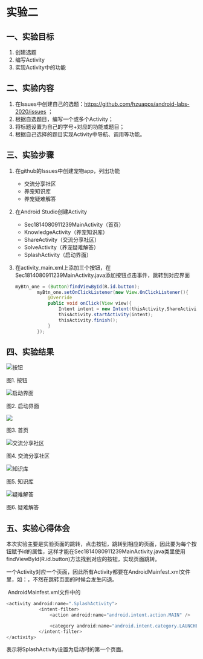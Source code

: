 # 实验二

## 一、实验目标

1. 创建选题
2. 编写Activity
3. 实现Activity中的功能

## 二、实验内容

1. 在Issues中创建自己的选题：https://github.com/hzuapps/android-labs-2020/issues ；
2. 根据自选题目，编写一个或多个Activity；
3. 将标题设置为自己的学号+对应的功能或题目；
4. 根据自己选择的题目实现Activity中导航、调用等功能。

## 三、实验步骤

1. 在github的Issues中创建宠物app，列出功能

   + 交流分享社区
   + 养宠知识库
   + 养宠疑难解答

2. 在Android Studio创建Activity

   + Sec1814080911239MainActivity（首页）
   + KnowledgeActivity（养宠知识库）
   + ShareActivity（交流分享社区）
   + SolveActivity（养宠疑难解答）
   + SplashActivity（启动界面）

3. 在activity_main.xml上添加三个按钮，在Sec1814080911239MainActivity.java添加按钮点击事件，跳转到对应界面

   ```java
   myBtn_one = (Button)findViewById(R.id.button);
           myBtn_one.setOnClickListener(new View.OnClickListener(){
               @Override
               public void onClick(View view){
                   Intent intent = new Intent(thisActivity,ShareActivity.class);
                   thisActivity.startActivity(intent);
                   thisActivity.finish();
               }
           });
   ```

## 四、实验结果

![按钮](E:\Users\10489\Desktop\study\安卓开发\图\图\button.png)

图1. 按钮

![启动界面](E:\Users\10489\Desktop\study\安卓开发\图\图\SplashActivity.png)

图2. 启动界面

![](E:\Users\10489\Desktop\study\安卓开发\图\图\MainActivity.png)

图3. 首页

![交流分享社区](E:\Users\10489\Desktop\study\安卓开发\图\图\ShareActivity.png)

图4. 交流分享社区

![知识库](E:\Users\10489\Desktop\study\安卓开发\图\图\KnowledgeActivity.png)

图5. 知识库

![疑难解答](E:\Users\10489\Desktop\study\安卓开发\图\图\SolveActivity.png)

图6. 疑难解答

## 五、实验心得体会

​	本次实验主要是实验页面的跳转，点击按钮，跳转到相应的页面，因此要为每个按钮赋予id的属性，这样才能在Sec1814080911239MainActivity.java类里使用findViewById(R.id.button)方法找到对应的按钮，实现页面跳转。

​	一个Activity对应一个页面，因此所有Activity都要在AndroidMainfest.xml文件里，如：<activity android:name=".Sec1814080911239MainActivity" />，不然在跳转页面的时候会发生闪退。

​	AndroidMainfest.xml文件中的

```java
<activity android:name=".SplashActivity">
            <intent-filter>
                <action android:name="android.intent.action.MAIN" />

                <category android:name="android.intent.category.LAUNCHER" />
            </intent-filter>
</activity>
```

表示将SplashActivity设置为启动时的第一个页面。
